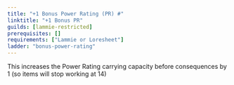 ```yaml
---
title: "+1 Bonus Power Rating (PR) #"
linktitle: "+1 Bonus PR"
guilds: [lammie-restricted]
prerequisites: []
requirements: ["Lammie or Loresheet"]
ladder: "bonus-power-rating"
---
```

This increases the Power Rating carrying capacity before consequences by 1 (so items will stop working at 14)